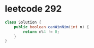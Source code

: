 # leetcode 292





```java
class Solution {
    public boolean canWinNim(int n) {
        return n%4 != 0;
    }
}
```

